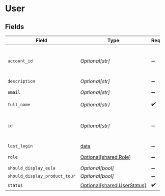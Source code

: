# User


## Fields

| Field                                                                | Type                                                                 | Required                                                             | Description                                                          |
| -------------------------------------------------------------------- | -------------------------------------------------------------------- | -------------------------------------------------------------------- | -------------------------------------------------------------------- |
| `account_id`                                                         | *Optional[str]*                                                      | :heavy_minus_sign:                                                   | The Secure Application account ID to which the user belongs          |
| `description`                                                        | *Optional[str]*                                                      | :heavy_minus_sign:                                                   | N/A                                                                  |
| `email`                                                              | *Optional[str]*                                                      | :heavy_minus_sign:                                                   | The email of the user.                                               |
| `full_name`                                                          | *Optional[str]*                                                      | :heavy_check_mark:                                                   | N/A                                                                  |
| `id`                                                                 | *Optional[str]*                                                      | :heavy_minus_sign:                                                   | ID of the user as created by Secure Application management.          |
| `last_login`                                                         | [date](https://docs.python.org/3/library/datetime.html#date-objects) | :heavy_minus_sign:                                                   | N/A                                                                  |
| `role`                                                               | [Optional[shared.Role]](undefined/models/shared/role.md)             | :heavy_minus_sign:                                                   | The role of the user                                                 |
| `should_display_eula`                                                | *Optional[bool]*                                                     | :heavy_minus_sign:                                                   | N/A                                                                  |
| `should_display_product_tour`                                        | *Optional[bool]*                                                     | :heavy_minus_sign:                                                   | N/A                                                                  |
| `status`                                                             | [Optional[shared.UserStatus]](undefined/models/shared/userstatus.md) | :heavy_check_mark:                                                   | N/A                                                                  |